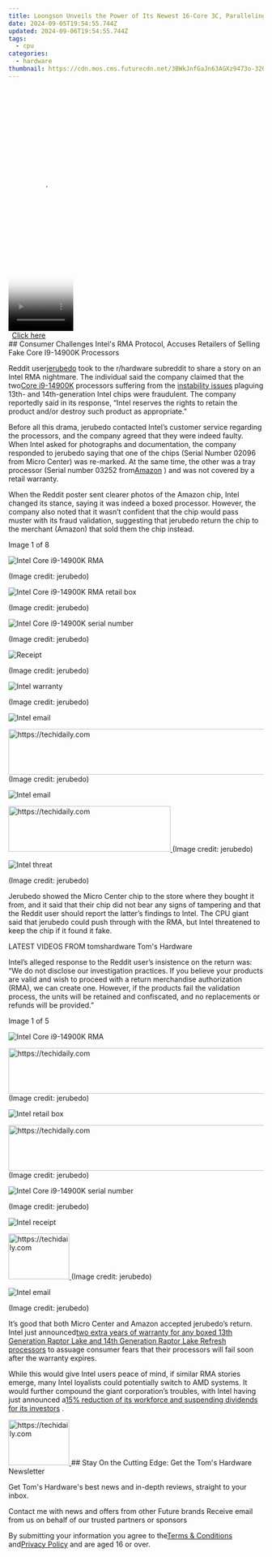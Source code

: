 ```yaml
---
title: Loongson Unveils the Power of Its Newest 16-Core 3C, Paralleling Intel's Ice Lake 16-Core Chip
date: 2024-09-05T19:54:55.744Z
updated: 2024-09-06T19:54:55.744Z
tags:
  - cpu
categories:
  - hardware
thumbnail: https://cdn.mos.cms.futurecdn.net/3BWkJnfGaJn63AGXz9473o-320-80.png
---
```


<!-- affiliate ads begin -->
<span id="1975562">
					<video width="128" height="480" style="cursor:pointer"
           poster="//a.impactradius-go.com/display-clicktoplayimage/1975562.png"
           onclick="if(!this.playClicked){this.play();this.setAttribute('controls',true);this.playClicked=true;}">
	   <source src="//a.impactradius-go.com/display-ad/22993-1975562">
	   <img src="//a.impactradius-go.com/display-clicktoplayimage/1975562.png" style="border: none; height: 100%; width: 100%; object-fit: contain">
	</video>
	<div style="width:80px;text-align:center"><a href="javascript:window.open(decodeURIComponent('https%3A%2F%2Fhomestyler.sjv.io%2Fc%2F5597632%2F1975562%2F22993'), '_blank');void(0);">Click here</a></div>
</span>
<img height="0" width="0" src="https://imp.pxf.io/i/5597632/1975562/22993" style="position:absolute;visibility:hidden;" border="0" />
<!-- affiliate ads end -->
## Consumer Challenges Intel's RMA Protocol, Accuses Retailers of Selling Fake Core I9-14900K Processors

Reddit user[jerubedo](https://www.reddit.com/r/hardware/comments/1ei1zvm/intel%5Fhas%5Fdenied%5Ftwo%5Fof%5Fmy%5F14900k%5Frmas/) took to the r/hardware subreddit to share a story on an Intel RMA nightmare. The individual said the company claimed that the two[Core i9-14900K](https://www.tomshardware.com/news/intel-core-i9-14900k-cpu-review) processors suffering from the [instability issues](https://www.tomshardware.com/pc-components/intel-raptor-lake-instability-troubles-everything-you-need-to-know) plaguing 13th- and 14th-generation Intel chips were fraudulent. The company reportedly said in its response, “Intel reserves the rights to retain the product and/or destroy such product as appropriate.”

 Before all this drama, jerubedo contacted Intel’s customer service regarding the processors, and the company agreed that they were indeed faulty. When Intel asked for photographs and documentation, the company responded to jerubedo saying that one of the chips (Serial Number 02096 from Micro Center) was re-marked. At the same time, the other was a tray processor (Serial number 03252 from[Amazon](https://www.tomshardware.com/tag/amazon) ) and was not covered by a retail warranty.

 When the Reddit poster sent clearer photos of the Amazon chip, Intel changed its stance, saying it was indeed a boxed processor. However, the company also noted that it wasn’t confident that the chip would pass muster with its fraud validation, suggesting that jerubedo return the chip to the merchant (Amazon) that sold them the chip instead.

 Image 1 of 8

![Intel Core i9-14900K RMA](https://vanilla.futurecdn.net/cyclingnews/media/img/missing-image.svg)

 (Image credit: jerubedo)

![Intel Core i9-14900K RMA retail box](https://vanilla.futurecdn.net/cyclingnews/media/img/missing-image.svg)

 (Image credit: jerubedo)

![Intel Core i9-14900K serial number](https://vanilla.futurecdn.net/cyclingnews/media/img/missing-image.svg)

 (Image credit: jerubedo)

![Receipt](https://vanilla.futurecdn.net/cyclingnews/media/img/missing-image.svg)

 (Image credit: jerubedo)

![Intel warranty](https://vanilla.futurecdn.net/cyclingnews/media/img/missing-image.svg)

 (Image credit: jerubedo)

![Intel email](https://vanilla.futurecdn.net/cyclingnews/media/img/missing-image.svg)

<!-- affiliate ads begin -->
<a href="https://ephamedtechinc.pxf.io/c/5597632/2130533/26400" target="_top" id="2130533">
  <img src="//a.impactradius-go.com/display-ad/26400-2130533" border="0" alt="https://techidaily.com" width="728" height="90"/>
</a>
<img height="0" width="0" src="https://ephamedtechinc.pxf.io/i/5597632/2130533/26400" style="position:absolute;visibility:hidden;" border="0" />
<!-- affiliate ads end -->
 (Image credit: jerubedo)

![Intel email](https://vanilla.futurecdn.net/cyclingnews/media/img/missing-image.svg)

<!-- affiliate ads begin -->
<a href="https://25home.pxf.io/c/5597632/2123479/16836" target="_top" id="2123479">
  <img src="//a.impactradius-go.com/display-ad/16836-2123479" border="0" alt="https://techidaily.com" width="320" height="90"/>
</a>
<img height="0" width="0" src="https://25home.pxf.io/i/5597632/2123479/16836" style="position:absolute;visibility:hidden;" border="0" />
<!-- affiliate ads end -->
 (Image credit: jerubedo)

![Intel threat](https://vanilla.futurecdn.net/cyclingnews/media/img/missing-image.svg)

 (Image credit: jerubedo)

 Jerubedo showed the Micro Center chip to the store where they bought it from, and it said that their chip did not bear any signs of tampering and that the Reddit user should report the latter’s findings to Intel. The CPU giant said that jerubedo could push through with the RMA, but Intel threatened to keep the chip if it found it fake.

 LATEST VIDEOS FROM tomshardware Tom's Hardware

 Intel’s alleged response to the Reddit user’s insistence on the return was: “We do not disclose our investigation practices. If you believe your products are valid and wish to proceed with a return merchandise authorization (RMA), we can create one. However, if the products fail the validation process, the units will be retained and confiscated, and no replacements or refunds will be provided.”

 Image 1 of 5

![Intel Core i9-14900K RMA](https://vanilla.futurecdn.net/cyclingnews/media/img/missing-image.svg)

<!-- affiliate ads begin -->
<a href="https://aligracehair.sjv.io/c/5597632/2115937/19272" target="_top" id="2115937">
  <img src="//a.impactradius-go.com/display-ad/19272-2115937" border="0" alt="https://techidaily.com" width="728" height="90"/>
</a>
<img height="0" width="0" src="https://aligracehair.sjv.io/i/5597632/2115937/19272" style="position:absolute;visibility:hidden;" border="0" />
<!-- affiliate ads end -->
 (Image credit: jerubedo)

![Intel retail box](https://vanilla.futurecdn.net/cyclingnews/media/img/missing-image.svg)

<!-- affiliate ads begin -->
<a href="https://ephamedtechinc.pxf.io/c/5597632/2135476/26400" target="_top" id="2135476">
  <img src="//a.impactradius-go.com/display-ad/26400-2135476" border="0" alt="https://techidaily.com" width="728" height="90"/>
</a>
<img height="0" width="0" src="https://ephamedtechinc.pxf.io/i/5597632/2135476/26400" style="position:absolute;visibility:hidden;" border="0" />
<!-- affiliate ads end -->
 (Image credit: jerubedo)

![Intel Core i9-14900K serial number](https://vanilla.futurecdn.net/cyclingnews/media/img/missing-image.svg)

 (Image credit: jerubedo)

![Intel receipt](https://vanilla.futurecdn.net/cyclingnews/media/img/missing-image.svg)

<!-- affiliate ads begin -->
<a href="https://aligracehair.sjv.io/c/5597632/2115938/19272" target="_top" id="2115938">
  <img src="//a.impactradius-go.com/display-ad/19272-2115938" border="0" alt="https://techidaily.com" width="120" height="90"/>
</a>
<img height="0" width="0" src="https://aligracehair.sjv.io/i/5597632/2115938/19272" style="position:absolute;visibility:hidden;" border="0" />
<!-- affiliate ads end -->
 (Image credit: jerubedo)

![Intel email](https://vanilla.futurecdn.net/cyclingnews/media/img/missing-image.svg)

 (Image credit: jerubedo)

 It’s good that both Micro Center and Amazon accepted jerubedo’s return. Intel just announced[two extra years of warranty for any boxed 13th Generation Raptor Lake and 14th Generation Raptor Lake Refresh processors](https://www.tomshardware.com/pc-components/cpus/intel-announces-an-extra-two-years-of-warranty-for-its-chips-amid-crashing-and-instability-issues-longer-warranty-applies-to-13th-and-14th-gen-core-processors) to assuage consumer fears that their processors will fail soon after the warranty expires.

 While this would give Intel users peace of mind, if similar RMA stories emerge, many Intel loyalists could potentially switch to AMD systems. It would further compound the giant corporation’s troubles, with Intel having just announced a[15% reduction of its workforce and suspending dividends for its investors](https://www.tomshardware.com/pc-components/cpus/intel-to-layoff-more-than-15-of-workforce-almost-20000-employees-encountered-meteor-lake-yield-issues-suspends-dividend) .

<!-- affiliate ads begin -->
<a href="https://aligracehair.sjv.io/c/5597632/2135408/19272" target="_top" id="2135408">
  <img src="//a.impactradius-go.com/display-ad/19272-2135408" border="0" alt="https://techidaily.com" width="120" height="90"/>
</a>
<img height="0" width="0" src="https://aligracehair.sjv.io/i/5597632/2135408/19272" style="position:absolute;visibility:hidden;" border="0" />
<!-- affiliate ads end -->
## Stay On the Cutting Edge: Get the Tom's Hardware Newsletter

 Get Tom's Hardware's best news and in-depth reviews, straight to your inbox.

 Contact me with news and offers from other Future brands  Receive email from us on behalf of our trusted partners or sponsors

 By submitting your information you agree to the[Terms & Conditions](https://futureplc.com/terms-conditions/) and[Privacy Policy](https://futureplc.com/privacy-policy/) and are aged 16 or over.


<ins class="adsbygoogle"
     style="display:block"
     data-ad-format="autorelaxed"
     data-ad-client="ca-pub-7571918770474297"
     data-ad-slot="1223367746"></ins>



<ins class="adsbygoogle"
     style="display:block"
     data-ad-client="ca-pub-7571918770474297"
     data-ad-slot="8358498916"
     data-ad-format="auto"
     data-full-width-responsive="true"></ins>


